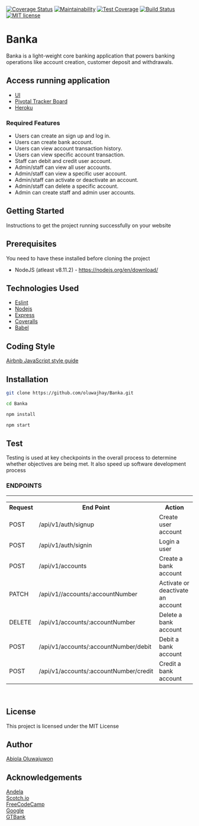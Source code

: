[![Coverage Status](https://coveralls.io/repos/github/oluwajhay/Banka/badge.svg?branch=ch-create-dummy-data-endpoints-165307084)](https://coveralls.io/github/oluwajhay/Banka?branch=ch-create-dummy-data-endpoints-165307084) [![Maintainability](https://api.codeclimate.com/v1/badges/fdd4247c44db13d3e088/maintainability)](https://codeclimate.com/github/oluwajhay/Banka/maintainability) [![Test Coverage](https://api.codeclimate.com/v1/badges/fdd4247c44db13d3e088/test_coverage)](https://codeclimate.com/github/oluwajhay/Banka/test_coverage) [![Build Status](https://travis-ci.com/oluwajhay/Banka.svg?branch=ch-create-dummy-data-endpoints-165307084)](https://travis-ci.com/oluwajhay/Banka) [![MIT license](http://img.shields.io/badge/license-MIT-brightgreen.svg)](http://opensource.org/licenses/MIT)
# Banka

Banka is a light-weight core banking application that powers banking operations like account creation, customer deposit and withdrawals.

## Access running application

* [UI](https://jhayX.github.io/Banka/UI/index.html)<br>
* [Pivotal Tracker Board](https://www.pivotaltracker.com/n/projects/2320527)
* [Heroku](https://banka-server.herokuapp.com/
)
### Required Features
* Users can create an sign up and log in.
* Users can create bank account.
* Users can view account transaction history.
* Users can view specific account transaction.
* Staff can debit and credit user account.
* Admin/staff can view all user accounts.
* Admin/staff can view a specific user account.
* Admin/staff can activate or deactivate an account.
* Admin/staff can delete a specific account.
* Admin can create staff and admin user accounts.


## Getting Started
Instructions to get the project running successfully on your website

## Prerequisites
You need to have these installed before cloning the project
* NodeJS (atleast v8.11.2) - https://nodejs.org/en/download/

## Technologies Used
- [Eslint](https://eslint.org/)
- [Nodejs](https://nodejs.org/en/)
- [Express](https://expressjs.com/)
- [Coveralls](https://coveralls.io/)
- [Babel](https://babeljs.io/)

## Coding Style
[Airbnb JavaScript style guide](https://github.com/airbnb/javascript)


## Installation

```bash
git clone https://github.com/oluwajhay/Banka.git
```

```bash
cd Banka
```

```bash
npm install
```

```bash
npm start
```

## Test

Testing is used at key checkpoints in the overall process to determine whether objectives are being met. It also speed up software development process

<h3>ENDPOINTS</h3>
<hr>
<table>
  <tr>
      <th>Request</th>
      <th>End Point</th>
      <th>Action</th>
  </tr>
  <tr>
      <td>POST</td>
      <td>/api/v1/auth/signup</td>
      <td>Create user account</td>
  </tr>
 <tr>
      <td>POST</td>
      <td>/api/v1/auth/signin</td>
      <td>Login a user</td>
  </tr>
  <tr>
      <td>POST</td>
      <td>/api/v1/accounts</td>
      <td>Create a bank account</td>
  </tr>
  <tr>
        <td>PATCH</td>
        <td>/api/v1//accounts/:accountNumber</td>
        <td>Activate or deactivate an account</td>
  </tr>
  <tr>
        <td>DELETE</td>
        <td>/api/v1/accounts/:accountNumber</td>
        <td>Delete a bank account </td>
  </tr>
   <tr>
        <td>POST</td>
        <td>/api/v1/accounts/:accountNumber/debit</td>
        <td>Debit a bank account</td>
  </tr>
   <tr>
        <td>POST</td>
        <td>/api/v1/accounts/:accountNumber/credit</td>
        <td>Credit a bank account</td>
  </tr>
 

</table>
<br>

## License
This project is licensed under the MIT License 

## Author
[Abiola Oluwajuwon](https://github.com/oluwajhay)

## Acknowledgements
[Andela](https://andela.com)<br>
[Scotch.io](https://scotch.io)<br>
[FreeCodeCamp](https://medium.freecodecamp.com)<br>
[Google](https://google.com)<br>
[GTBank](https://gtbank.com)<br>
